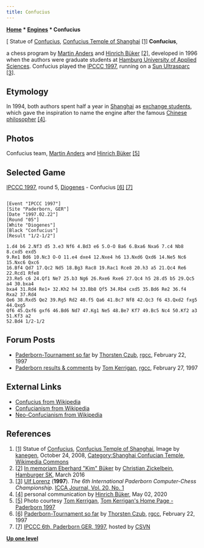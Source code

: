```yaml
---
title: Confucius
---
```

**[Home](Home "Home") * [Engines](Engines "Engines") * Confucius**

\[ Statue of [Confucius](https://en.wikipedia.org/wiki/Confucius), [Confucius Temple of Shanghai](https://en.wikipedia.org/wiki/Confucian_Temple_of_Shanghai) <a id="cite-note-1" href="#cite-ref-1">[1]</a>
**Confucius**,

a chess program by [Martin Anders](index.php?title=Martin_Anders&action=edit&redlink=1 "Martin Anders (page does not exist)") and [Hinrich Büker](index.php?title=Hinrich_B%C3%BCker&action=edit&redlink=1 "Hinrich Büker (page does not exist)") <a id="cite-note-2" href="#cite-ref-2">[2]</a>,
developed in 1996 when the authors were graduate students at [Hamburg University of Applied Sciences](https://en.wikipedia.org/wiki/Hamburg_University_of_Applied_Sciences).
Confucius played the [IPCCC 1997](IPCCC_1997 "IPCCC 1997"), running on a [Sun Ultrasparc](SPARC "SPARC") <a id="cite-note-3" href="#cite-ref-3">[3]</a>.

## Etymology

In 1994, both authors spent half a year in [Shanghai](https://en.wikipedia.org/wiki/Shanghai) as [exchange students](https://en.wikipedia.org/wiki/Student_exchange_program),
which gave the inspiration to name the engine after the famous [Chinese philosopher](https://en.wikipedia.org/wiki/Chinese_philosophy) <a id="cite-note-4" href="#cite-ref-4">[4]</a>.

## Photos

[](http://www.tckerrigan.com/Chess/Stobor/Paderborn/)
Confucius team, [Martin Anders](index.php?title=Martin_Anders&action=edit&redlink=1 "Martin Anders (page does not exist)") and [Hinrich Büker](index.php?title=Hinrich_B%C3%BCker&action=edit&redlink=1 "Hinrich Büker (page does not exist)") <a id="cite-note-5" href="#cite-ref-5">[5]</a>

## Selected Game

[IPCCC 1997](IPCCC_1997 "IPCCC 1997"), round 5, [Diogenes](Diogenes "Diogenes") - Confucius <a id="cite-note-6" href="#cite-ref-6">[6]</a>
<a id="cite-note-7" href="#cite-ref-7">[7]</a>

```

[Event "IPCCC 1997"]
[Site "Paderborn, GER"]
[Date "1997.02.22"]
[Round "05"]
[White "Diogenes"]
[Black "Confucius"]
[Result "1/2-1/2"]

1.d4 b6 2.Nf3 d5 3.e3 Nf6 4.Bd3 e6 5.O-O Ba6 6.Bxa6 Nxa6 7.c4 Nb8 8.cxd5 exd5 
9.Re1 Bd6 10.Nc3 O-O 11.e4 dxe4 12.Nxe4 h6 13.Nxd6 Qxd6 14.Ne5 Nc6 15.Nxc6 Qxc6 
16.Bf4 Qd7 17.Qc2 Nd5 18.Bg3 Rac8 19.Rac1 Rce8 20.h3 a5 21.Qc4 Re6 22.Rcd1 Rfe8 
23.Re5 c6 24.Qf1 Ne7 25.b3 Ng6 26.Rxe6 Rxe6 27.Qc4 h5 28.d5 b5 29.Qc5 a4 30.bxa4 
bxa4 31.Rd4 Re1+ 32.Kh2 h4 33.Bb8 Qf5 34.Rb4 cxd5 35.Bd6 Re2 36.f4 Rxa2 37.Rd4 
Qe6 38.Rxd5 Qe2 39.Rg5 Rd2 40.f5 Qa6 41.Bc7 Nf8 42.Qc3 f6 43.Qxd2 fxg5 44.Qxg5 
Qf6 45.Qxf6 gxf6 46.Bd6 Nd7 47.Kg1 Ne5 48.Be7 Kf7 49.Bc5 Nc4 50.Kf2 a3 51.Kf3 a2 
52.Bd4 1/2-1/2

```

## Forum Posts

- [Paderborn-Tournament so far](https://groups.google.com/d/msg/rec.games.chess.computer/Vc4ghn6rsqM/jCijF0IJj2wJ) by [Thorsten Czub](Thorsten_Czub "Thorsten Czub"), [rgcc](Computer_Chess_Forums "Computer Chess Forums"), February 22, 1997
- [Paderborn results & comments](https://groups.google.com/group/rec.games.chess.computer/browse_frm/thread/8a46e25ab19f8048) by [Tom Kerrigan](Tom_Kerrigan "Tom Kerrigan"), [rgcc](Computer_Chess_Forums "Computer Chess Forums"), February 27, 1997

## External Links

- [Confucius from Wikipedia](https://en.wikipedia.org/wiki/Confucius)
- [Confucianism from Wikipedia](https://en.wikipedia.org/wiki/Confucianism)
- [Neo-Confucianism from Wikipedia](https://en.wikipedia.org/wiki/Neo-Confucianism)

## References

1. <a id="cite-ref-1" href="#cite-note-1">[1]</a> Statue of [Confucius](https://en.wikipedia.org/wiki/Confucius), [Confucius Temple of Shanghai](https://en.wikipedia.org/wiki/Confucian_Temple_of_Shanghai), Image by [kanegen](https://www.flickr.com/photos/kanegen/), October 24, 2008, [Category:Shanghai Confucian Temple](https://commons.wikimedia.org/wiki/Category:Shanghai_Confucian_Temple), [Wikimedia Commons](https://en.wikipedia.org/wiki/Wikimedia_Commons)
1. <a id="cite-ref-2" href="#cite-note-2">[2]</a> [In memoriam Eberhard "Kim" Büker](https://www.hsk1830.de/pages/nachrufe/bueker/e_bueker.htm) by [Christian Zickelbein](https://de.wikipedia.org/wiki/Christian_Zickelbein), [Hamburger SK](https://de.wikipedia.org/wiki/Hamburger_SK), March 2016
1. <a id="cite-ref-3" href="#cite-note-3">[3]</a> [Ulf Lorenz](Ulf_Lorenz "Ulf Lorenz") (**1997**). *The 6th International Paderborn Computer-Chess Championship*. [ICCA Journal, Vol. 20, No. 1](ICGA_Journal#20_1 "ICGA Journal")
1. <a id="cite-ref-4" href="#cite-note-4">[4]</a> personal communication by [Hinrich Büker](index.php?title=Hinrich_B%C3%BCker&action=edit&redlink=1 "Hinrich Büker (page does not exist)"), May 02, 2020
1. <a id="cite-ref-5" href="#cite-note-5">[5]</a> Photo courtesy [Tom Kerrigan](Tom_Kerrigan "Tom Kerrigan"), [Tom Kerrigan's Home Page - Paderborn 1997](http://www.tckerrigan.com/Chess/Stobor/Paderborn/)
1. <a id="cite-ref-6" href="#cite-note-6">[6]</a> [Paderborn-Tournament so far](https://groups.google.com/d/msg/rec.games.chess.computer/Vc4ghn6rsqM/jCijF0IJj2wJ) by [Thorsten Czub](Thorsten_Czub "Thorsten Czub"), [rgcc](Computer_Chess_Forums "Computer Chess Forums"), February 22, 1997
1. <a id="cite-ref-7" href="#cite-note-7">[7]</a>  [IPCCC 6th, Paderborn GER, 1997](https://www.csvn.nl/index.php/download/partijen/ipccc/106-ipccc-6th-paderborn-ger-1997), hosted by [CSVN](CSVN "CSVN")

**[Up one level](Engines "Engines")**

